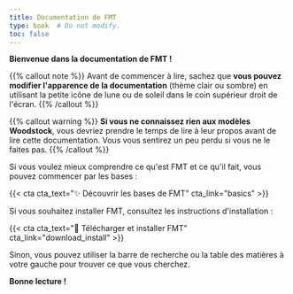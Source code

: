```yaml
---
title: Documentation de FMT
type: book  # Do not modify.
toc: false
---
```


**Bienvenue dans la documentation de FMT !**

{{% callout note %}}
Avant de commencer à lire, sachez que **vous pouvez modifier l'apparence de la documentation** (thème clair ou sombre) en utilisant la petite icône de lune ou de soleil dans le coin supérieur droit de l'écran.
{{% /callout %}}

{{% callout warning %}}
**Si vous ne connaissez rien aux modèles Woodstock**, vous devriez prendre le temps de lire à leur propos avant de lire cette documentation. Vous vous sentirez un peu perdu si vous ne le faites pas.
{{% /callout %}}

Si vous voulez mieux comprendre ce qu'est FMT et ce qu'il fait, vous pouvez commencer par les bases :

{{< cta cta_text="✨ Découvrir les bases de FMT" cta_link="basics" >}}

Si vous souhaitez installer FMT, consultez les instructions d'installation :

{{< cta cta_text="💾 Télécharger et installer FMT" cta_link="download_install" >}}

Sinon, vous pouvez utiliser la barre de recherche ou la table des matières à votre gauche pour trouver ce que vous cherchez.

**Bonne lecture !**